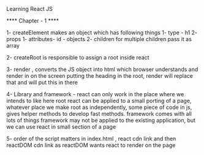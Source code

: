 Learning React JS

****  Chapter - 1  ****

1- createElement makes an object which has following things
    1- type - h1
    2- props
        1- attributes- id - objects
        2- children
        for multiple children pass it as array 

2- createRoot is responsible to assign a root inside react

3- render , converts the JS object into html which browser understands and render in on the screen
    putting the heading in the root, render will replace that and will put this in there 

4- Library and framework - react can only work in the place where we intends to like here root
    react can be applied to a small porting of a page, whatever place we make root as
    independently, some piece of code in js, gives helper methods to develop fast methods.
    framework comes with all lots of things
    framework may not be applied to the existing application, but we can use react in small section of a page

5- order of the script matters in index.html , react cdn link and then reactDOM cdn link
   as reactDOM wants react to render on the page